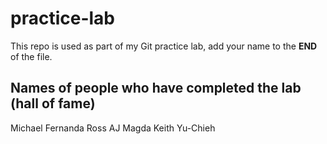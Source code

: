 # practice-lab
This repo is used as part of my Git practice lab, add your name to the __END__ of the file.

## Names of people who have completed the lab (hall of fame)

Michael
Fernanda
Ross
AJ
Magda
Keith
Yu-Chieh
